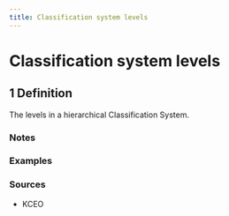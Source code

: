 ```yaml
---
title: Classification system levels
---
```


# Classification system levels

## 1 Definition

The levels in a hierarchical Classification System. 

### Notes 

### Examples 

### Sources
- KCEO